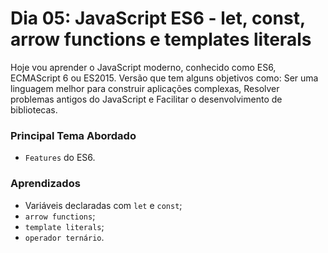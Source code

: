 # Dia 05: JavaScript ES6 - let, const, arrow functions e templates literals

Hoje vou aprender o JavaScript moderno, conhecido como ES6, ECMAScript 6 ou ES2015. Versão que tem alguns objetivos como: Ser uma linguagem melhor para construir aplicações complexas, Resolver problemas antigos do JavaScript e Facilitar o desenvolvimento de bibliotecas.

### Principal Tema Abordado

- `Features` do ES6.

### Aprendizados

- Variáveis declaradas com `let` e `const`;
- `arrow functions`;
- `template literals`;
- `operador ternário`.